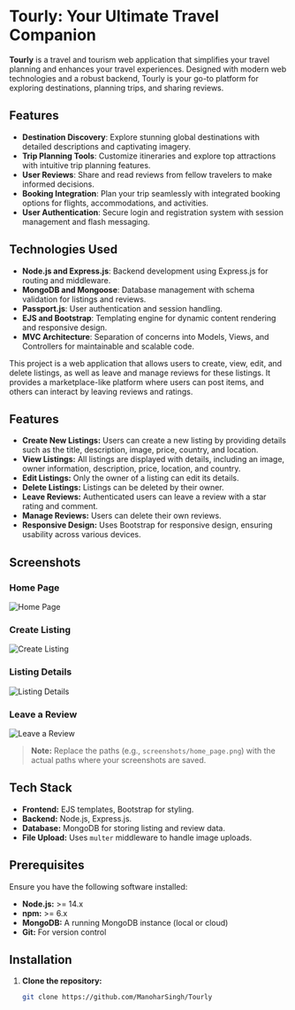 # Tourly: Your Ultimate Travel Companion

**Tourly** is a travel and tourism web application that simplifies your travel planning and enhances your travel experiences. Designed with modern web technologies and a robust backend, Tourly is your go-to platform for exploring destinations, planning trips, and sharing reviews.

## Features

- **Destination Discovery**: Explore stunning global destinations with detailed descriptions and captivating imagery.
- **Trip Planning Tools**: Customize itineraries and explore top attractions with intuitive trip planning features.
- **User Reviews**: Share and read reviews from fellow travelers to make informed decisions.
- **Booking Integration**: Plan your trip seamlessly with integrated booking options for flights, accommodations, and activities.
- **User Authentication**: Secure login and registration system with session management and flash messaging.

## Technologies Used

- **Node.js and Express.js**: Backend development using Express.js for routing and middleware.
- **MongoDB and Mongoose**: Database management with schema validation for listings and reviews.
- **Passport.js**: User authentication and session handling.
- **EJS and Bootstrap**: Templating engine for dynamic content rendering and responsive design.
- **MVC Architecture**: Separation of concerns into Models, Views, and Controllers for maintainable and scalable code.



This project is a web application that allows users to create, view, edit, and delete listings, as well as leave and manage reviews for these listings. It provides a marketplace-like platform where users can post items, and others can interact by leaving reviews and ratings.

## Features

- **Create New Listings:** Users can create a new listing by providing details such as the title, description, image, price, country, and location.
- **View Listings:** All listings are displayed with details, including an image, owner information, description, price, location, and country.
- **Edit Listings:** Only the owner of a listing can edit its details.
- **Delete Listings:** Listings can be deleted by their owner.
- **Leave Reviews:** Authenticated users can leave a review with a star rating and comment.
- **Manage Reviews:** Users can delete their own reviews.
- **Responsive Design:** Uses Bootstrap for responsive design, ensuring usability across various devices.

## Screenshots

### Home Page
![Home Page](screenshots/home_page.png)

### Create Listing
![Create Listing](screenshots/create_listing.png)

### Listing Details
![Listing Details](screenshots/listing_details.png)

### Leave a Review
![Leave a Review](screenshots/leave_review.png)

> **Note:** Replace the paths (e.g., `screenshots/home_page.png`) with the actual paths where your screenshots are saved.

## Tech Stack

- **Frontend:** EJS templates, Bootstrap for styling.
- **Backend:** Node.js, Express.js.
- **Database:** MongoDB for storing listing and review data.
- **File Upload:** Uses `multer` middleware to handle image uploads.

## Prerequisites

Ensure you have the following software installed:

- **Node.js:** >= 14.x
- **npm:** >= 6.x
- **MongoDB:** A running MongoDB instance (local or cloud)
- **Git:** For version control

## Installation

1. **Clone the repository:**
   ```sh
   git clone https://github.com/ManoharSingh/Tourly
   
